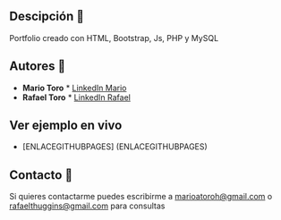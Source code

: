 ## Descipción 🌴

Portfolio creado con HTML, Bootstrap, Js, PHP y MySQL

## Autores 📝
* **Mario Toro** * [LinkedIn Mario](www.linkedin.com/in/mariotorodev)
* **Rafael Toro** * [LinkedIn Rafael](https://www.linkedin.com/in/rafael-toro-huggins-43619b280/)

## Ver ejemplo en vivo
- [ENLACEGITHUBPAGES] (ENLACEGITHUBPAGES)

## Contacto 📧
Si quieres contactarme puedes escribirme a marioatoroh@gmail.com  o rafaelthuggins@gmail.com para consultas
